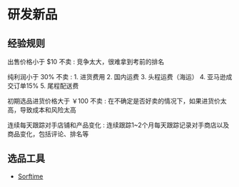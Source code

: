 # 研发新品

## 经验规则

出售价格小于 $10 不卖
: 竞争太大，很难拿到考前的排名

纯利润小于 30% 不卖
: 1. 进货费用
  2. 国内运费
  3. 头程运费（海运）
  4. 亚马逊成交订单15%
  5. 尾程配送费

初期选品进货价格大于 ￥100 不卖
: 在不确定是否好卖的情况下，如果进货价太高，导致成本和风险太高

连续每天跟踪对手店铺和产品变化
: 连续跟踪1~2个月每天跟踪记录对手商店以及商品变化，包括评论、排名等


## 选品工具

- [Sorftime](https://www.sorftime.com/)
